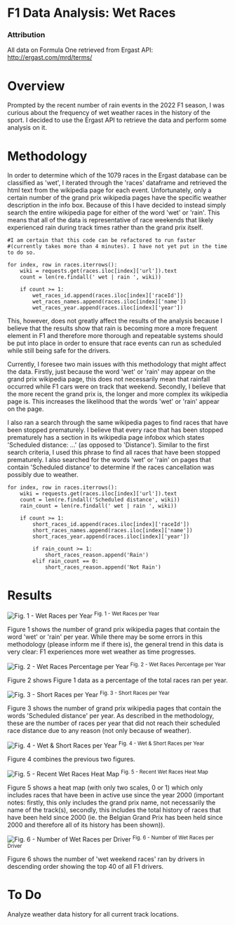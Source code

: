 # F1 Data Analysis: Wet Races
### Attribution
All data on Formula One retrieved from Ergast API: http://ergast.com/mrd/terms/

# Overview
Prompted by the recent number of rain events in the 2022 F1 season, I was curious about the frequency of wet weather races in the history of the sport. I decided to use the Ergast API to retrieve the data and perform some analysis on it.

# Methodology
In order to determine which of the 1079 races in the Ergast database can be classified as 'wet', I iterated through the 'races' dataframe and retrieved the html text from the wikipedia page for each event. Unfortunately, only a certain number of the grand prix wikipedia pages have the specific weather description in the info box. Because of this I have decided to instead simply search the entire wikipedia page for either of the word 'wet' or 'rain'. This means that all of the data is representative of race weekends that likely experienced rain during track times rather than the grand prix itself.

```
#I am certain that this code can be refactored to run faster
#(currently takes more than 4 minutes). I have not yet put in the time to do so.

for index, row in races.iterrows():
    wiki = requests.get(races.iloc[index]['url']).text
    count = len(re.findall(' wet | rain ', wiki))

    if count >= 1:
        wet_races_id.append(races.iloc[index]['raceId'])
        wet_races_names.append(races.iloc[index]['name'])
        wet_races_year.append(races.iloc[index]['year'])
```

This, however, does not greatly affect the results of the analysis because I believe that the results show that rain is becoming more a more frequent element in F1 and therefore more thorough and repeatable systems should be put into place in order to ensure that race events can run as scheduled while still being safe for the drivers.

Currently, I foresee two main issues with this methodology that might affect the data. Firstly, just because the word 'wet' or 'rain' may appear on the grand prix wikipedia page, this does not necessarily mean that rainfall occurred while F1 cars were on track that weekend. Secondly, I believe that the more recent the grand prix is, the longer and more complex its wikipedia page is. This increases the likelihood that the words 'wet' or 'rain' appear on the page.

I also ran a search through the same wikipedia pages to find races that have been stopped prematurely. I believe that every race that has been stopped prematurely has a section in its wikipedia page infobox which states 'Scheduled distance: ...' (as opposed to 'Distance'). Similar to the first search criteria, I used this phrase to find all races that have been stopped prematurely. I also searched for the words 'wet' or 'rain' on pages that contain 'Scheduled distance' to determine if the races cancellation was possibly due to weather.

```
for index, row in races.iterrows():
    wiki = requests.get(races.iloc[index]['url']).text
    count = len(re.findall('Scheduled distance', wiki))
    rain_count = len(re.findall(' wet | rain ', wiki))

    if count >= 1:
        short_races_id.append(races.iloc[index]['raceId'])
        short_races_names.append(races.iloc[index]['name'])
        short_races_year.append(races.iloc[index]['year'])

        if rain_count >= 1:
            short_races_reason.append('Rain')
        elif rain_count == 0:
            short_races_reason.append('Not Rain')
```

# Results
![Fig. 1 - Wet Races per Year](/Figures/Fig.%201%20-%20Wet%20Races%20per%20Year.png)
<sup>Fig. 1 - Wet Races per Year</sup>

Figure 1 shows the number of grand prix wikipedia pages that contain the word 'wet' or 'rain' per year. While there may be some errors in this methodology (please inform me if there is), the general trend in this data is very clear: F1 experiences more wet weather as time progresses.

![Fig. 2 - Wet Races Percentage per Year](/Figures/Fig.%202%20-%20Wet%20Races%20Percentage%20per%20Year.png)
<sup>Fig. 2 - Wet Races Percentage per Year</sup>

Figure 2 shows Figure 1 data as a percentage of the total races ran per year.

![Fig. 3 - Short Races per Year](/Figures/Fig.%203%20-%20Short%20Races%20per%20Year.png)
<sup>Fig. 3 - Short Races per Year</sup>

Figure 3 shows the number of grand prix wikipedia pages that contain the words 'Scheduled distance' per year. As described in the methodology, these are the number of races per year that did not reach their scheduled race distance due to any reason (not only because of weather).

![Fig. 4 - Wet & Short Races per Year](/Figures/Fig.%204%20-%20Wet%20%26%20Short%20Races%20per%20Year.png)
<sup>Fig. 4 - Wet & Short Races per Year</sup>

Figure 4 combines the previous two figures.

![Fig. 5 - Recent Wet Races Heat Map](/Figures/Fig.%205%20-%20Recent%20Wet%20Races%20Heat%20Map.png)
<sup>Fig. 5 - Recent Wet Races Heat Map</sup>

Figure 5 shows a heat map (with only two scales, 0 or 1) which only includes races that have been in active use since the year 2000 (important notes: firstly, this only includes the grand prix name, not necessarily the name of the track(s), secondly, this includes the total history of races that have been held since 2000 (ie. the Belgian Grand Prix has been held since 2000 and therefore all of its history has been shown)).

![Fig. 6 - Number of Wet Races per Driver](/Figures/Fig.%206%20-%20Number%20of%20Wet%20Races%20per%20Driver.png)
<sup>Fig. 6 - Number of Wet Races per Driver</sup>

Figure 6 shows the number of 'wet weekend races' ran by drivers in descending order showing the top 40 of all F1 drivers.

# To Do
Analyze weather data history for all current track locations.
